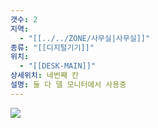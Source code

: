 ```yaml
---
갯수: 2
지역:
  - "[[../../ZONE/사무실|사무실]]"
종류: "[[디지털기기]]"
위치:
  - "[[DESK-MAIN]]"
상세위치: 네번째 칸
설명: 둘 다 델 모니터에서 사용중
---
```

![](http://192.168.50.22/devices/240914_IMG_0018.jpg)